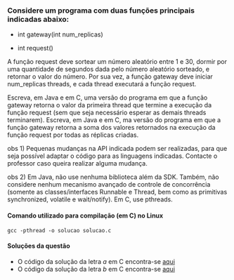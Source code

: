 

### Considere um programa com duas funções principais indicadas abaixo:

 * int gateway(int num_replicas)

 * int request()

A função request deve sortear um número aleatório entre 1 e 30, dormir por uma quantidade de segundos dada pelo número aleatório sorteado, e retornar o valor do número. Por sua vez, a função gateway deve iniciar num_replicas threads, e cada thread executará a função request. 

Escreva, em Java e em C, uma versão do programa em que a função gateway retorna o valor da primeira thread que termine a execução da função request (sem que seja necessário esperar as demais threads terminarem).
Escreva, em Java e em C, ma versão do programa em que a função gateway retorna a soma dos valores retornados na execução da função request por todas as réplicas criadas.

obs 1) Pequenas mudanças na API indicada podem ser realizadas, para que seja possível adaptar o código para as linguagens indicadas. Contacte o professor caso queira realizar alguma mudança.

obs 2) Em Java, não use nenhuma biblioteca além da SDK. Também, não considere nenhum mecanismo avançado de controle de concorrência (somente as classes/interfaces Runnable e Thread, bem como as primitivas synchronized, volatile  e wait/notify). Em C, use pthreads.

#### Comando utilizado para compilação (em C) no Linux

```
gcc -pthread -o solucao solucao.c
``` 

#### Soluções da questão

* O código da solução da letra _a_ em C encontra-se [aqui](https://github.com/dalesEwerton/PC-Lista1/blob/questao3/3/solucaoAC.c)
* O código da solução da letra _b_ em C encontra-se [aqui](https://github.com/dalesEwerton/PC-Lista1/blob/questao3/3/solucaoBC.c)




